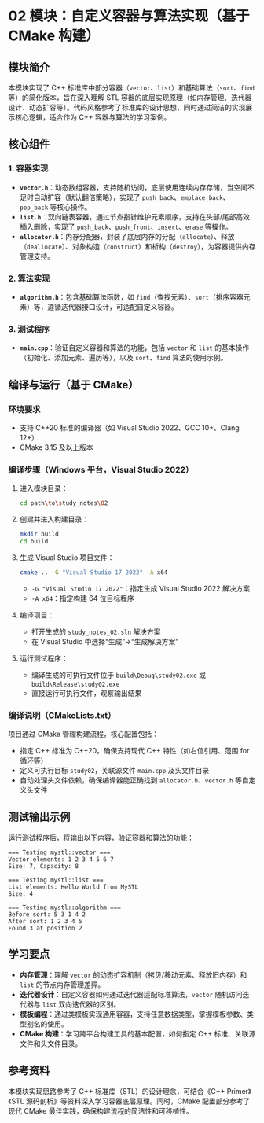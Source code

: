 # 02 模块：自定义容器与算法实现（基于 CMake 构建）

## 模块简介
本模块实现了 C++ 标准库中部分容器（`vector`、`list`）和基础算法（`sort`、`find` 等）的简化版本，旨在深入理解 STL 容器的底层实现原理（如内存管理、迭代器设计、动态扩容等）。代码风格参考了标准库的设计思想，同时通过简洁的实现展示核心逻辑，适合作为 C++ 容器与算法的学习案例。


## 核心组件

### 1. 容器实现
- **`vector.h`**：动态数组容器，支持随机访问，底层使用连续内存存储，当空间不足时自动扩容（默认翻倍策略），实现了 `push_back`、`emplace_back`、`pop_back` 等核心操作。
- **`list.h`**：双向链表容器，通过节点指针维护元素顺序，支持在头部/尾部高效插入删除，实现了 `push_back`、`push_front`、`insert`、`erase` 等操作。
- **`allocator.h`**：内存分配器，封装了底层内存的分配（`allocate`）、释放（`deallocate`）、对象构造（`construct`）和析构（`destroy`），为容器提供内存管理支持。

### 2. 算法实现
- **`algorithm.h`**：包含基础算法函数，如 `find`（查找元素）、`sort`（排序容器元素）等，遵循迭代器接口设计，可适配自定义容器。

### 3. 测试程序
- **`main.cpp`**：验证自定义容器和算法的功能，包括 `vector` 和 `list` 的基本操作（初始化、添加元素、遍历等），以及 `sort`、`find` 算法的使用示例。


## 编译与运行（基于 CMake）

### 环境要求
- 支持 C++20 标准的编译器（如 Visual Studio 2022、GCC 10+、Clang 12+）
- CMake 3.15 及以上版本


### 编译步骤（Windows 平台，Visual Studio 2022）
1. 进入模块目录：
   ```bash
   cd path\to\study_notes\02
   ```

2. 创建并进入构建目录：
   ```bash
   mkdir build
   cd build
   ```

3. 生成 Visual Studio 项目文件：
   ```bash
   cmake .. -G "Visual Studio 17 2022" -A x64
   ```
   - `-G "Visual Studio 17 2022"`：指定生成 Visual Studio 2022 解决方案
   - `-A x64`：指定构建 64 位目标程序

4. 编译项目：
   - 打开生成的 `study_notes_02.sln` 解决方案
   - 在 Visual Studio 中选择“生成”->“生成解决方案”

5. 运行测试程序：
   - 编译生成的可执行文件位于 `build\Debug\study02.exe` 或 `build\Release\study02.exe`
   - 直接运行可执行文件，观察输出结果


### 编译说明（CMakeLists.txt）
项目通过 CMake 管理构建流程，核心配置包括：
- 指定 C++ 标准为 C++20，确保支持现代 C++ 特性（如右值引用、范围 for 循环等）
- 定义可执行目标 `study02`，关联源文件 `main.cpp` 及头文件目录
- 自动处理头文件依赖，确保编译器能正确找到 `allocator.h`、`vector.h` 等自定义头文件


## 测试输出示例
运行测试程序后，将输出以下内容，验证容器和算法的功能：
```
=== Testing mystl::vector ===
Vector elements: 1 2 3 4 5 6 7 
Size: 7, Capacity: 8

=== Testing mystl::list ===
List elements: Hello World from MySTL 
Size: 4

=== Testing mystl::algorithm ===
Before sort: 5 3 1 4 2 
After sort: 1 2 3 4 5 
Found 3 at position 2
```


## 学习要点
- **内存管理**：理解 `vector` 的动态扩容机制（拷贝/移动元素、释放旧内存）和 `list` 的节点内存管理差异。
- **迭代器设计**：自定义容器如何通过迭代器适配标准算法，`vector` 随机访问迭代器与 `list` 双向迭代器的区别。
- **模板编程**：通过类模板实现通用容器，支持任意数据类型，掌握模板参数、类型别名的使用。
- **CMake 构建**：学习跨平台构建工具的基本配置，如何指定 C++ 标准、关联源文件和头文件目录。


## 参考资料
本模块实现思路参考了 C++ 标准库（STL）的设计理念，可结合《C++ Primer》《STL 源码剖析》等资料深入学习容器底层原理。同时，CMake 配置部分参考了现代 CMake 最佳实践，确保构建流程的简洁性和可移植性。
